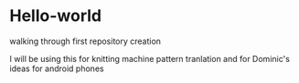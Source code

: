 # Hello-world
walking through first repository creation


I will be using this for knitting machine pattern tranlation and for Dominic's ideas for android phones
